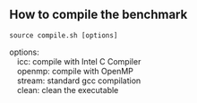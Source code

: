 ## How to compile the benchmark

```
source compile.sh [options]
```

options:<br />
&emsp;icc: compile with Intel C Compiler<br />
&emsp;openmp: compile with OpenMP<br />
&emsp;stream: standard gcc compilation<br />
&emsp;clean: clean the executable<br />
